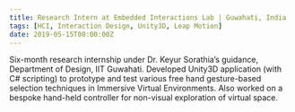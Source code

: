 ```yaml
---
title: Research Intern at Embedded Interactions Lab | Guwahati, India
tags: [HCI, Interaction Design, Unity3D, Leap Motion]
date: 2019-05-15T00:00:00Z
---
```


Six-month research internship under Dr. Keyur Sorathia’s guidance, Department of Design, IIT Guwahati. Developed Unity3D application (with C# scripting) to prototype and test various free hand gesture-based selection techniques in Immersive Virtual Environments. Also worked on a bespoke hand-held controller for non-visual exploration of virtual space.